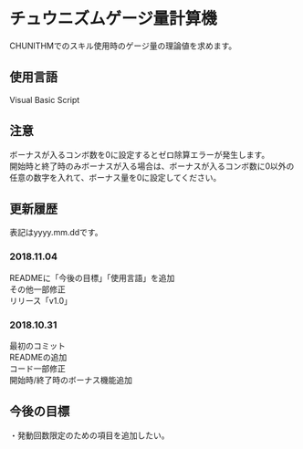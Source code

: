 # チュウニズムゲージ量計算機

CHUNITHMでのスキル使用時のゲージ量の理論値を求めます。

## 使用言語

Visual Basic Script

## 注意

ボーナスが入るコンボ数を0に設定するとゼロ除算エラーが発生します。  
開始時と終了時のみボーナスが入る場合は、ボーナスが入るコンボ数に0以外の任意の数字を入れて、ボーナス量を0に設定してください。

## 更新履歴

表記はyyyy.mm.ddです。

### 2018.11.04

READMEに「今後の目標」「使用言語」を追加  
その他一部修正  
リリース「v1.0」

### 2018.10.31

最初のコミット  
READMEの追加  
コード一部修正  
開始時/終了時のボーナス機能追加

## 今後の目標

・発動回数限定のための項目を追加したい。
